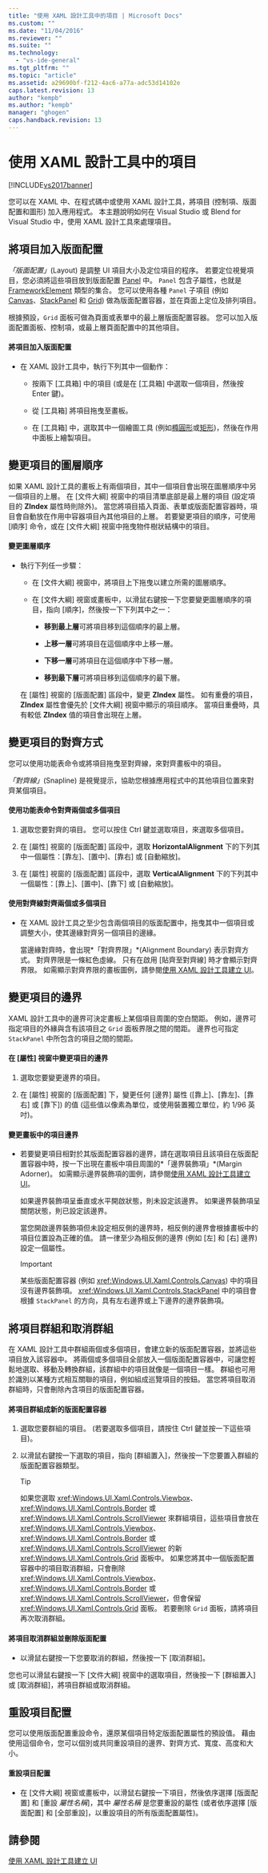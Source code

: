```yaml
---
title: "使用 XAML 設計工具中的項目 | Microsoft Docs"
ms.custom: ""
ms.date: "11/04/2016"
ms.reviewer: ""
ms.suite: ""
ms.technology: 
  - "vs-ide-general"
ms.tgt_pltfrm: ""
ms.topic: "article"
ms.assetid: a29690bf-f212-4ac6-a77a-adc53d14102e
caps.latest.revision: 13
author: "kempb"
ms.author: "kempb"
manager: "ghogen"
caps.handback.revision: 13
---
```

# 使用 XAML 設計工具中的項目
[!INCLUDE[vs2017banner](../code-quality/includes/vs2017banner.md)]

您可以在 XAML 中、在程式碼中或使用 XAML 設計工具，將項目 \(控制項、版面配置和圖形\) 加入應用程式。  本主題說明如何在 Visual Studio 或 Blend for Visual Studio 中，使用 XAML 設計工具來處理項目。  
  
## 將項目加入版面配置  
 *「版面配置」*\(Layout\) 是調整 UI 項目大小及定位項目的程序。  若要定位視覺項目，您必須將這些項目放到版面配置 [Panel](http://msdn.microsoft.com/library/windows/apps/windows.ui.xaml.controls.panel.aspx) 中。  `Panel` 包含子屬性，也就是 [FrameworkElement](http://msdn.microsoft.com/library/windows/apps/br208706.aspx) 類型的集合。  您可以使用各種 `Panel` 子項目 \(例如 [Canvas](http://msdn.microsoft.com/library/windows/apps/windows.ui.xaml.controls.canvas.aspx)、[StackPanel](http://msdn.microsoft.com/library/windows/apps/windows.ui.xaml.controls.stackpanel.aspx) 和 [Grid](http://msdn.microsoft.com/library/windows/apps/windows.ui.xaml.controls.grid.aspx)\) 做為版面配置容器，並在頁面上定位及排列項目。  
  
 根據預設，`Grid` 面板可做為頁面或表單中的最上層版面配置容器。  您可以加入版面配置面板、控制項，或最上層頁面配置中的其他項目。  
  
#### 將項目加入版面配置  
  
-   在 XAML 設計工具中，執行下列其中一個動作：  
  
    -   按兩下 \[工具箱\] 中的項目 \(或是在 \[工具箱\] 中選取一個項目，然後按 Enter 鍵\)。  
  
    -   從 \[工具箱\] 將項目拖曳至畫板。  
  
    -   在 \[工具箱\] 中，選取其中一個繪圖工具 \(例如[橢圓形](http://msdn.microsoft.com/library/windows/apps/windows.ui.xaml.shapes.ellipse.aspx)或[矩形](http://msdn.microsoft.com/library/windows/apps/windows.ui.xaml.shapes.rectangle.aspx)\)，然後在作用中面板上繪製項目。  
  
## 變更項目的圖層順序  
 如果 XAML 設計工具的畫板上有兩個項目，其中一個項目會出現在圖層順序中另一個項目的上層。  在 \[文件大綱\] 視窗中的項目清單底部是最上層的項目 \(設定項目的 **ZIndex** 屬性時則除外\)。  當您將項目插入頁面、表單或版面配置容器時，項目會自動放在作用中容器項目內其他項目的上層。  若要變更項目的順序，可使用 \[順序\] 命令，或在 \[文件大綱\] 視窗中拖曳物件樹狀結構中的項目。  
  
#### 變更圖層順序  
  
-   執行下列任一步驟：  
  
    -   在 \[文件大綱\] 視窗中，將項目上下拖曳以建立所需的圖層順序。  
  
    -   在 \[文件大綱\] 視窗或畫板中，以滑鼠右鍵按一下您要變更圖層順序的項目，指向 \[順序\]，然後按一下下列其中之一：  
  
        -   **移到最上層**可將項目移到這個順序的最上層。  
  
        -   **上移一層**可將項目在這個順序中上移一層。  
  
        -   **下移一層**可將項目在這個順序中下移一層。  
  
        -   **移到最下層**可將項目移到這個順序的最下層。  
  
     在 \[屬性\] 視窗的 \[版面配置\] 區段中，變更 **ZIndex** 屬性。  如有重疊的項目，**ZIndex** 屬性會優先於 \[文件大綱\] 視窗中顯示的項目順序。  當項目重疊時，具有較低 **ZIndex** 值的項目會出現在上層。  
  
## 變更項目的對齊方式  
 您可以使用功能表命令或將項目拖曳至對齊線，來對齊畫板中的項目。  
  
 *「對齊線」*\(Snapline\) 是視覺提示，協助您根據應用程式中的其他項目位置來對齊某個項目。  
  
#### 使用功能表命令對齊兩個或多個項目  
  
1.  選取您要對齊的項目。  您可以按住 Ctrl 鍵並選取項目，來選取多個項目。  
  
2.  在 \[屬性\] 視窗的 \[版面配置\] 區段中，選取 **HorizontalAlignment** 下的下列其中一個屬性：\[靠左\]、\[置中\]、\[靠右\] 或 \[自動縮放\]。  
  
3.  在 \[屬性\] 視窗的 \[版面配置\] 區段中，選取 **VerticalAlignment** 下的下列其中一個屬性：\[靠上\]、\[置中\]、\[靠下\] 或 \[自動縮放\]。  
  
#### 使用對齊線對齊兩個或多個項目  
  
-   在 XAML 設計工具之至少包含兩個項目的版面配置中，拖曳其中一個項目或調整大小，使其邊緣對齊另一個項目的邊緣。  
  
     當邊緣對齊時，會出現*「對齊界限」*\(Alignment Boundary\) 表示對齊方式。  對齊界限是一條紅色虛線。  只有在啟用 \[貼齊至對齊線\] 時才會顯示對齊界限。  如需顯示對齊界限的畫板圖例，請參閱[使用 XAML 設計工具建立 UI](../designers/creating-a-ui-by-using-xaml-designer-in-visual-studio.md)。  
  
## 變更項目的邊界  
 XAML 設計工具中的邊界可決定畫板上某個項目周圍的空白間距。  例如，邊界可指定項目的外緣與含有該項目之 `Grid` 面板界限之間的間距。  邊界也可指定 `StackPanel` 中所包含的項目之間的間距。  
  
#### 在 \[屬性\] 視窗中變更項目的邊界  
  
1.  選取您要變更邊界的項目。  
  
2.  在 \[屬性\] 視窗的 \[版面配置\] 下，變更任何 \[邊界\] 屬性 \(\[靠上\]、\[靠左\]、\[靠右\] 或 \[靠下\]\) 的值 \(這些值以像素為單位，或使用裝置獨立單位，約 1\/96 英吋\)。  
  
#### 變更畫板中的項目邊界  
  
-   若要變更項目相對於其版面配置容器的邊界，請在選取項目且該項目在版面配置容器中時，按一下出現在畫板中項目周圍的*「邊界裝飾項」*\(Margin Adorner\)。  如需顯示邊界裝飾項的圖例，請參閱[使用 XAML 設計工具建立 UI](../designers/creating-a-ui-by-using-xaml-designer-in-visual-studio.md)。  
  
     如果邊界裝飾項呈垂直或水平開啟狀態，則未設定該邊界。  如果邊界裝飾項呈關閉狀態，則已設定該邊界。  
  
     當您開啟邊界裝飾項但未設定相反側的邊界時，相反側的邊界會根據畫板中的項目位置設為正確的值。  請一律至少為相反側的邊界 \(例如 \[左\] 和 \[右\] 邊界\) 設定一個屬性。  
  
    > [!IMPORTANT]
    >  某些版面配置容器 \(例如 <xref:Windows.UI.Xaml.Controls.Canvas>\) 中的項目沒有邊界裝飾項。  <xref:Windows.UI.Xaml.Controls.StackPanel> 中的項目會根據 `StackPanel` 的方向，具有左右邊界或上下邊界的邊界裝飾項。  
  
## 將項目群組和取消群組  
 在 XAML 設計工具中群組兩個或多個項目，會建立新的版面配置容器，並將這些項目放入該容器中。  將兩個或多個項目全部放入一個版面配置容器中，可讓您輕鬆地選取、移動及轉換群組，該群組中的項目就像是一個項目一樣。  群組也可用於識別以某種方式相互關聯的項目，例如組成巡覽項目的按鈕。  當您將項目取消群組時，只會刪除內含項目的版面配置容器。  
  
#### 將項目群組成新的版面配置容器  
  
1.  選取您要群組的項目。  \(若要選取多個項目，請按住 Ctrl 鍵並按一下這些項目\)。  
  
2.  以滑鼠右鍵按一下選取的項目，指向 \[群組置入\]，然後按一下您要置入群組的版面配置容器類型。  
  
    > [!TIP]
    >  如果您選取 <xref:Windows.UI.Xaml.Controls.Viewbox>、<xref:Windows.UI.Xaml.Controls.Border> 或 <xref:Windows.UI.Xaml.Controls.ScrollViewer> 來群組項目，這些項目會放在 <xref:Windows.UI.Xaml.Controls.Viewbox>、<xref:Windows.UI.Xaml.Controls.Border> 或 <xref:Windows.UI.Xaml.Controls.ScrollViewer> 的新 <xref:Windows.UI.Xaml.Controls.Grid> 面板中。  如果您將其中一個版面配置容器中的項目取消群組，只會刪除 <xref:Windows.UI.Xaml.Controls.Viewbox>、<xref:Windows.UI.Xaml.Controls.Border> 或 <xref:Windows.UI.Xaml.Controls.ScrollViewer>，但會保留 <xref:Windows.UI.Xaml.Controls.Grid> 面板。  若要刪除 `Grid` 面板，請將項目再次取消群組。  
  
#### 將項目取消群組並刪除版面配置  
  
-   以滑鼠右鍵按一下您要取消的群組，然後按一下 \[取消群組\]。  
  
 您也可以滑鼠右鍵按一下 \[文件大綱\] 視窗中的選取項目，然後按一下 \[群組置入\] 或 \[取消群組\]，將項目群組或取消群組。  
  
## 重設項目配置  
 您可以使用版面配置重設命令，還原某個項目特定版面配置屬性的預設值。  藉由使用這個命令，您可以個別或共同重設項目的邊界、對齊方式、寬度、高度和大小。  
  
#### 重設項目配置  
  
-   在 \[文件大綱\] 視窗或畫板中，以滑鼠右鍵按一下項目，然後依序選擇 \[版面配置\] 和 \[重設 *屬性名稱*\]，其中 *屬性名稱* 是您要重設的屬性 \(或者依序選擇 \[版面配置\] 和 \[全部重設\]，以重設項目的所有版面配置屬性\)。  
  
## 請參閱  
 [使用 XAML 設計工具建立 UI](../designers/creating-a-ui-by-using-xaml-designer-in-visual-studio.md)